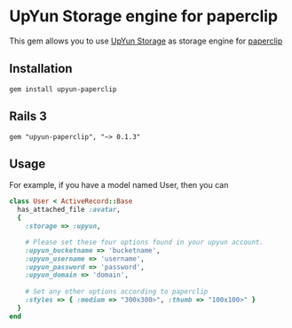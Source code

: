 # UpYun Storage engine for paperclip

This gem allows you to use [UpYun Storage](http://www.upyun.com) as storage engine for [paperclip](https://github.com/thoughtbot/paperclip)

## Installation

    gem install upyun-paperclip
    
## Rails 3

    gem "upyun-paperclip", "~> 0.1.3"
    
## Usage

For example, if you have a model named User, then you can 

```ruby
class User < ActiveRecord::Base  
  has_attached_file :avatar,
  { 
    :storage => :upyun, 

    # Please set these four options found in your upyun account.
    :upyun_bucketname => 'bucketname',
    :upyun_username => 'username',
    :upyun_password => 'password',
    :upyun_domain => 'domain',
    
    # Set any other options according to paperclip
    :styles => { :medium => "300x300>", :thumb => "100x100>" }
  }
end
```

